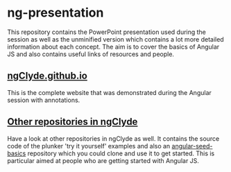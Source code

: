 # ng-presentation
This repository contains the PowerPoint presentation used during the session []() as well as the unminified version which contains a lot more detailed information about each concept. The aim is to cover the basics of Angular JS and also contains useful links of resources and people.

## [ngClyde.github.io](https://github.com/ngClyde/ngClyde.github.io)
This is the complete website that was demonstrated during the Angular session with annotations.

## [Other repositories in ngClyde](https://github.com/ngClyde/)
Have a look at other repositories in ngClyde as well. It contains the source code of the plunker 'try it yourself' examples and also an [angular-seed-basics](https://github.com/ngClyde/ng-seed) repository which you could clone and use it to get started. This is particular aimed at people who are getting started with Angular JS.
